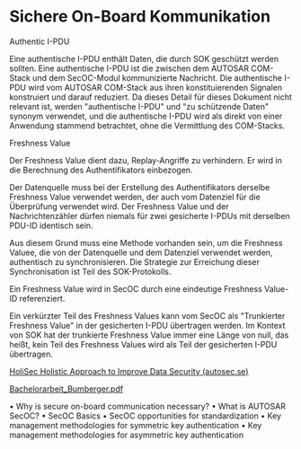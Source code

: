 # Sichere On-Board Kommunikation

Authentic I-PDU

Eine authentische I-PDU enthält Daten, die durch SOK geschützt werden sollten.
Eine authentische I-PDU ist die zwischen dem AUTOSAR COM-Stack und dem SecOC-Modul kommunizierte Nachricht. Die authentische I-PDU wird vom AUTOSAR COM-Stack aus ihren konstituierenden Signalen konstruiert und darauf reduziert. Da dieses Detail für dieses Dokument nicht relevant ist, werden "authentische I-PDU" und "zu schützende Daten" synonym verwendet, und die authentische I-PDU wird als direkt von einer Anwendung stammend betrachtet, ohne die Vermittlung des COM-Stacks.

Freshness Value

Der Freshness Value dient dazu, Replay-Angriffe zu verhindern. Er wird in die Berechnung des Authentifikators einbezogen.

Der Datenquelle muss bei der Erstellung des Authentifikators derselbe Freshness Value verwendet werden, der auch vom Datenziel für die Überprüfung verwendet wird. Der Freshness Value und der Nachrichtenzähler dürfen niemals für zwei gesicherte I-PDUs mit derselben PDU-ID identisch sein.

Aus diesem Grund muss eine Methode vorhanden sein, um die Freshness Valuee, die von der Datenquelle und dem Datenziel verwendet werden, authentisch zu synchronisieren. Die Strategie zur Erreichung dieser Synchronisation ist Teil des SOK-Protokolls.

Ein Freshness Value wird in SecOC durch eine eindeutige Freshness Value-ID referenziert.

Ein verkürzter Teil des Freshness Values kann vom SecOC als "Trunkierter Freshness Value" in der gesicherten I-PDU übertragen werden. Im Kontext von SOK hat der trunkierte Freshness Value immer eine Länge von null, das heißt, kein Teil des Freshness Values wird als Teil der gesicherten I-PDU übertragen.


[HoliSec Holistic Approach to Improve Data Security (autosec.se)](https://autosec.se/wp-content/uploads/2019/03/4.-Bashar-Dawood.pdf)


[Bachelorarbeit_Bumberger.pdf](file:///C:/Users/mccat/AppData/Local/Temp/MicrosoftEdgeDownloads/40d303c1-8364-413e-b542-8795db82c29e/Bachelorarbeit_Bumberger.pdf)

• Why is secure on-board communication necessary?
• What is AUTOSAR SecOC?
• SecOC Basics
• SecOC opportunities for standardization
• Key management methodologies for symmetric key authentication
• Key management methodologies for asymmetric key authentication

